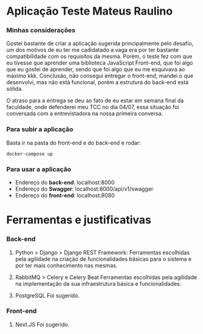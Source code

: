 # Aplicação Teste Mateus Raulino

### Minhas considerações

Gostei bastante de criar a aplicação sugerida principalmente pelo desafio, um dos motivos de eu ter me cadidatado a vaga era por ter bastante compatibilidade com os requisitos da mesma. Porém, o teste fez com que eu tivesse que aprender uma biblioteca JavaScript Front-end, que foi algo que eu gostei de aprender, sendo que foi algo que eu me esquivava ao máximo kkk. Conclusão, não consegui entregar o front-end, mandei o que desenvolvi, mas não está funcional, porém a estrutura do back-end está sólida.

O atraso para a entrega se deu ao fato de eu estar em semana final da faculdade, onde defenderei meu TCC no dia 04/07, essa situação foi conversada com a entrevistadora na nossa primeira conversa.

### Para subir a aplicação
Basta ir na pasta do front-end e do back-end e rodar:

`docker-compose up`

### Para usar a aplicação
* Endereço do **back-end**: localhost:8000
* Endereço do **Swagger**: localhost:8000/api/v1/swagger
* Endereço do **front-end**: localhost:8080

# Ferramentas e justificativas
### Back-end

1. Python > Django > Django REST Framework: 
        Ferramentas escolhidas pela agilidade na criação de funcionalidades básicas para o sistema e por ter mais conhecimento nas mesmas.
        
2. RabbitMQ > Celery e Celery Beat
        Ferramentas escolhidas pela agilidade na implementação da sua infraestrutura básica e funcionalidades.
        
3. PostgreSQL
        Foi sugerido.

### Front-end

1. Next.JS
	Foi sugerido.
